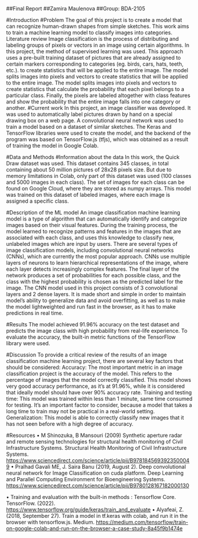 ##Final Report
##Zamira Maulenova
##Group: BDA-2105

#Introduction
#Problem
The goal of this project is to create a model that can recognize human-drawn shapes from simple sketches. This work aims to train a machine learning model to classify images into categories.
Literature review
Image classification is the process of distributing and labeling groups of pixels or vectors in an image using certain algorithms. In this project, the method of supervised learning was used. This approach uses a pre-built training dataset of pictures that are already assigned to certain markers corresponding to categories (eg. birds, cars, hats, teeth, etc.). to create statistics that will be applied to the entire image. The model splits images into pixels and vectors to create statistics that will be applied to the entire image. The model splits images into pixels and vectors to create statistics that calculate the probability that each pixel belongs to a particular class. Finally, the pixels are labeled altogether with class features and show the probability that the entire image falls into one category or another. 
#Current work
In this project, an image classifier was developed. It was used to automatically label pictures drawn by hand on a special drawing box on a web page. A convolutional neural network was used to train a model based on a dataset of similar sketches. The Keras and TensorFlow libraries were used to create the model, and the backend of the program was based on TensorFlow.js (tfjs), which was obtained as a result of training the model in Google Colab.

#Data and Methods
#Information about the data
In this work, the Quick Draw dataset was used. This dataset contains 345 classes, in total containing about 50 million pictures of 28x28 pixels size. But due to memory limitations in Colab, only part of this dataset was used (100 classes and 5000 images in each class). The set of images for each class can be found on Google Cloud, where they are stored as numpy arrays. This model was trained on this dataset of labeled images, where each image is assigned a specific class.
 
 
#Description of the ML model
An image classification machine learning model is a type of algorithm that can automatically identify and categorize images based on their visual features. During the training process, the model learned to recognize patterns and features in the images that are associated with each class, and uses this knowledge to classify new, unlabeled images which are input by users.
There are several types of image classification models, including convolutional neural networks (CNNs), which are currently the most popular approach. CNNs use multiple layers of neurons to learn hierarchical representations of the image, where each layer detects increasingly complex features. The final layer of the network produces a set of probabilities for each possible class, and the class with the highest probability is chosen as the predicted label for the image.
The CNN model used in this project consists of 3 convolutional layers and 2 dense layers. It is made short and simple in order to maintain model’s ability to generalize data and avoid overfitting, as well as to make the model lightweighted and run fast in the browser, as it has to make predictions in real time.

#Results
The model achieved 91.96% accuracy on the test dataset and predicts the image class with high probability from real-life experience. To evaluate the accuracy, the built-in metric functions of the TensorFlow library were used.

#Discussion
To provide a critical review of the results of an image classification machine learning project, there are several key factors that should be considered:
Accuracy: The most important metric in an image classification project is the accuracy of the model. This refers to the percentage of images that the model correctly classified. This model shows very good accuracy performance, as it’s at 91.96%, while it is considered that ideally model should have over 90% accuracy rate.
Training and testing time: This model was trained within less than 1 minute, same time consumed for testing. It’s an important factor to consider, because a model that takes a long time to train may not be practical in a real-world setting.
Generalization: This model is able to correctly classify new images that it has not seen before with a high degree of accuracy.

#Resources
•	M Shinozuka, B Mansouri (2009) Synthetic aperture radar and remote sensing technologies for structural health monitoring of Civil Infrastructure Systems. Structural Health Monitoring of Civil Infrastructure Systems. https://www.sciencedirect.com/science/article/pii/B9781845693923500049 
•	Pralhad Gavali ME, J. Saira Banu (2019, August 2). Deep convolutional neural network for Image Classification on cuda platform. Deep Learning and Parallel Computing Environment for Bioengineering Systems. https://www.sciencedirect.com/science/article/pii/B9780128167182000130 

•	Training and evaluation with the built-in methods  :   Tensorflow Core. TensorFlow. (2022). https://www.tensorflow.org/guide/keras/train_and_evaluate 
•	Alyafeai, Z. (2018, September 27). Train a model in tf.keras with colab, and run it in the browser with tensorflow.js. Medium. https://medium.com/tensorflow/train-on-google-colab-and-run-on-the-browser-a-case-study-8a45f9b1474e 
